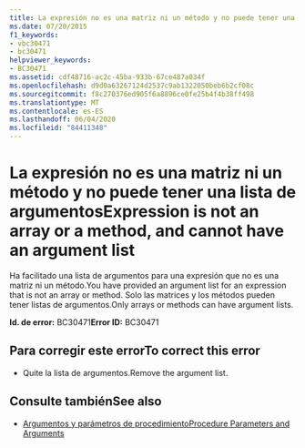 ```yaml
---
title: La expresión no es una matriz ni un método y no puede tener una lista de argumentos
ms.date: 07/20/2015
f1_keywords:
- vbc30471
- bc30471
helpviewer_keywords:
- BC30471
ms.assetid: cdf48716-ac2c-45ba-933b-67ce487a034f
ms.openlocfilehash: d9d0a63267124d2537c9ab1322050beb6b2cf08c
ms.sourcegitcommit: f8c270376ed905f6a8896ce0fe25b4f4b38ff498
ms.translationtype: MT
ms.contentlocale: es-ES
ms.lasthandoff: 06/04/2020
ms.locfileid: "84411348"
---
```

# <a name="expression-is-not-an-array-or-a-method-and-cannot-have-an-argument-list"></a><span data-ttu-id="67f9f-102">La expresión no es una matriz ni un método y no puede tener una lista de argumentos</span><span class="sxs-lookup"><span data-stu-id="67f9f-102">Expression is not an array or a method, and cannot have an argument list</span></span>
<span data-ttu-id="67f9f-103">Ha facilitado una lista de argumentos para una expresión que no es una matriz ni un método.</span><span class="sxs-lookup"><span data-stu-id="67f9f-103">You have provided an argument list for an expression that is not an array or method.</span></span> <span data-ttu-id="67f9f-104">Solo las matrices y los métodos pueden tener listas de argumentos.</span><span class="sxs-lookup"><span data-stu-id="67f9f-104">Only arrays or methods can have argument lists.</span></span>  
  
 <span data-ttu-id="67f9f-105">**Id. de error:** BC30471</span><span class="sxs-lookup"><span data-stu-id="67f9f-105">**Error ID:** BC30471</span></span>  
  
## <a name="to-correct-this-error"></a><span data-ttu-id="67f9f-106">Para corregir este error</span><span class="sxs-lookup"><span data-stu-id="67f9f-106">To correct this error</span></span>  
  
- <span data-ttu-id="67f9f-107">Quite la lista de argumentos.</span><span class="sxs-lookup"><span data-stu-id="67f9f-107">Remove the argument list.</span></span>  
  
## <a name="see-also"></a><span data-ttu-id="67f9f-108">Consulte también</span><span class="sxs-lookup"><span data-stu-id="67f9f-108">See also</span></span>

- [<span data-ttu-id="67f9f-109">Argumentos y parámetros de procedimiento</span><span class="sxs-lookup"><span data-stu-id="67f9f-109">Procedure Parameters and Arguments</span></span>](../programming-guide/language-features/procedures/procedure-parameters-and-arguments.md)
